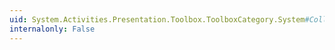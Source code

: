 ```yaml
---
uid: System.Activities.Presentation.Toolbox.ToolboxCategory.System#Collections#ICollection#IsSynchronized
internalonly: False
---
```

